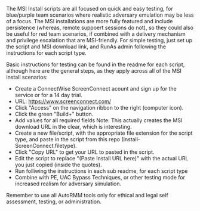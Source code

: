 The MSI Install scripts are all focused on quick and easy testing, for blue/purple team scenarios where realistic adversary emulation may be less of a focus. The MSI installations are more fully featured and include persistence (whereas, remote suppoert sessions do not), so they could also be useful for red team scenarios, if combined with a delivery mechanism and privilege escalation that are MSI-friendly.  For simple testing, just set up the script and MSI download link, and RunAs admin following the instructions for each script type.  

Basic instructions for testing can be found in the readme for each script, although here are the general steps, as they apply across all of the MSI install scenarios:

 - Create a ConnectWise ScreenConnect acount and sign up for the service or for a 14 day trial. 
 - URL: https://www.screenconnect.com/
 - Click "Access" on the navigation ribbon to the right (computer icon).  
 - Click the green "Build+" button.
 - Add values for all required fields
   Note: This actually creates the MSI download URL in the clear, which is interesting.
 - Create a new file/script, with the appropriate file extension for the script type, and paste in the script from this repo (Install-ScreenConnect.filetype).
 - Click "Copy URL" to get your URL to pasted in the script.
 - Edit the script to replace "(Paste Install URL here)" with the actual URL you just copied (inside the quotes).
 - Run folliwing the instructions in each sub readme, for each script type
 - Combine with PE, UAC Bypass Techniques, or other testing mode for increased realism for adversary simulation. 

Remember to use all AutoRMM tools only for ethical and legal self assessment, testing, or administration.
